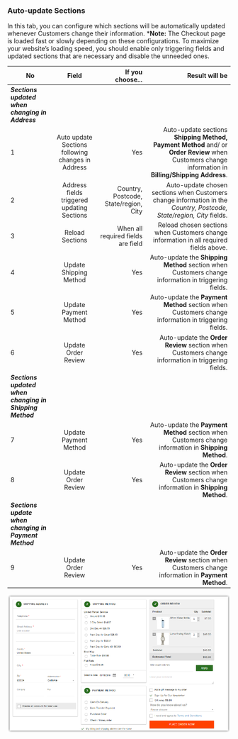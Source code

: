 ### Auto-update Sections
In this tab, you can configure which sections will be automatically updated whenever Customers change their information.
***Note:** The Checkout page is loaded fast or slowly depending on these configurations. To maximize your website’s loading speed, you should enable only triggering fields and updated sections that are necessary and disable the unneeded ones.

| No        |Field            | If you choose...  | Result will be |
| ------------- |:-------------:| -----:| ---:|
| ***Sections updated when changing in Address***
| 1     | Auto update Sections following changes in Address | Yes | Auto-update sections **Shipping Method, Payment Method** and/ or **Order Review** when Customers change information in **Billing/Shipping Address**.  |
| 2     | Address fields triggered updating Sections |  Country, Postcode, State/region, City |Auto-update chosen sections when Customers change information in the *Country, Postcode, State/region, City* fields.  |
| 3 | Reload Sections   |  When all required fields are field | Reload chosen sections when Customers change information in all required fields above. |
| 4     | Update Shipping Method | Yes | Auto-update the **Shipping Method** section when Customers change information in triggering fields.  |
| 5     | Update Payment Method |  Yes | Auto-update the **Payment Method** section when Customers change information in triggering fields.  |
| 6 | Update Order Review   |  Yes | Auto-update the **Order Review** section when Customers change information in triggering fields. |
|***Sections updated when changing in Shipping Method***
| 7     | Update Payment Method | Yes | Auto-update the **Payment Method** section when Customers change information in **Shipping Method**.  |
| 8     | Update Order Review |  Yes |Auto-update the **Order Review** section when Customers change information in **Shipping Method**.  |
| ***Sections update when changing in Payment Method***
| 9     | Update Order Review | Yes | Auto-update the **Order Review** section when Customers change information in **Payment Method**.  |

![store owners can choose sections to be automatically updated when customers change information](https://raw.githubusercontent.com/Magestore/docs/master/OSC2/Image/How-to-config/8-config.png)
